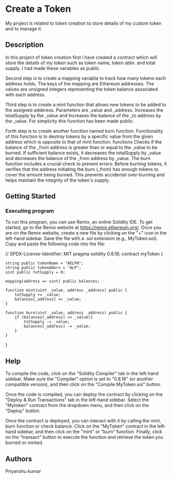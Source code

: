 # Create a Token
My project is related to token creation to store details of my custom token and to manage it.


## Description
In this project of token creation first i have created a contract which will store the details of my token such as token name, token abbr. and total supply. I had made these variables as public.

Second step is to create a mapping variable to track how many tokens each address holds. The keys of the mapping are Ethereum addresses. The values are unsigned integers representing the token balance associated with each address.

Third step is to create a mint function that allows new tokens to be added to the assigned adderess. Parameters are _value and _address. Increases the totalSupply by the _value and Increases the balance of the _to address by the _value. For simplicity this function has been made public.

Forth step is to create another function named burn function. Functionality of this function is to destroy tokens by a specific value from the given address which is opposite to that of mint function. functions Checks if the balance of the _from address is greater than or equal to the _value to be burned. If sufficient balance exists, it decreases the totalSupply by _value and decreases the balance of the _from address by _value. The burn function includes a crucial check to prevent errors: Before burning tokens, it verifies that the address initiating the burn (_from) has enough tokens to cover the amount being burned. This prevents accidental over-burning and helps maintain the integrity of the token's supply.

## Getting Started

### Executing program
To run this program, you can use Remix, an online Solidity IDE. To get started, go to the Remix website at https://remix.ethereum.org/.
Once you are on the Remix website, create a new file by clicking on the "+" icon in the left-hand sidebar. Save the file with a .sol extension (e.g., MyToken.sol). 
Copy and paste the following code into the file:

// SPDX-License-Identifier: MIT
pragma solidity 0.8.18;
contract myToken {

    string public tokenName = "AELPH";
    string public tokenAbbrv = "ALP";
    uint public totSupply = 0; 

    mapping(address => uint) public balances;

    function mint(uint _value, address _address) public {
        totSupply += _value;
        balances[_address] += _value;
    }

    function burn(uint _value, address _address) public {
        if (balances[_address] >= _value){
            totSupply -= _value;
            balances[_address] -= _value;
        }
    }
}

## Help

To compile the code, click on the "Solidity Compiler" tab in the left-hand sidebar. Make sure the "Compiler" option is set to "0.8.18" 
(or another compatible version), and then click on the "Compile MyToken.sol" button.

Once the code is compiled, you can deploy the contract by clicking on the "Deploy & Run Transactions" tab in the left-hand sidebar. 
Select the "Mytoken" contract from the dropdown menu, and then click on the "Deploy" button.

Once the contract is deployed, you can interact with it by calling the mint, burn function or check balance. Click on the "MyToken" 
contract in the left-hand sidebar, and then click on the "mint" or "burn" function. Finally, click on the "transact" button to execute the 
function and retrieve the token you burned or minted.

## Authors
Priyanshu kumar
